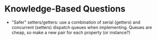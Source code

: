 # Knowledge-Based Questions

- "Safer" setters/getters: use a combination of serial (getters) and concurrent (setters) dispatch queues when implementing. Queues are cheap, so make a new pair for each property (or instance?)

